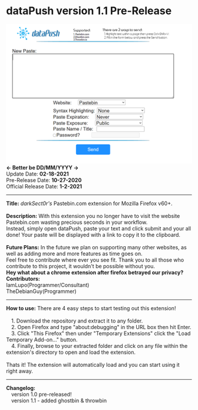 # dataPush version 1.1 Pre-Release

<img src="popup/screenshot.png">
<br>
 <b><- Better be DD/MM/YYYY -></b>
 <br>
Update Date: <b>02-18-2021</b><br>
Pre-Release Date: <b>10-27-2020</b><br>
Official Release Date: <b>1-2-2021</b>
<hr>
<b>Title:</b> <i>darkSect0r's</i> Pastebin.com extension for Mozilla Firefox v60+.<br>
<br>
<b>Description:</b> With this extension you no longer have to visit the website Pastebin.com wasting precious seconds in your workflow.<br>
Instead, simply open dataPush, paste your text and click submit and your all done! Your paste will be displayed with a link to copy it to the clipboard.<br>
<br>
<b>Future Plans:</b> In the future we plan on supporting many other websites, as well as adding more and more features as time goes on.<br>
Feel free to contribute where ever you see fit. Thank you to all those who contribute to this project, it wouldn't be possible without you.<br>
<b>Hey what about a chrome extension after firefox betrayed our privacy?</b>
<br>
<b>Contributors:</b> 
<br>IamLupo(Programmer/Consultant)<br>
TheDebianGuy(Programmer)
<hr>
<b>How to use:</b> There are 4 easy steps to start testing out this extension!<br>
<br>&ensp;&ensp;1. Download the repository and extract it to any folder.
<br>&ensp;&ensp;2. Open Firefox and type "about:debugging" in the URL box then hit Enter.
<br>&ensp;&ensp;3. Click "This Firefox" then under "Temporary Extensions" click the "Load Temporary Add-on..." button.
<br>&ensp;&ensp;4. Finally, browse to your extracted folder and click on any file within the extension's directory to open and load the extension.
<br><br>Thats it! The extension will automatically load and you can start using it right away.
<hr>
<b>Changelog:</b>
<br>&ensp;&ensp;version 1.0 pre-released!
<br>&ensp;&ensp;version 1.1 - added ghostbin & throwbin
